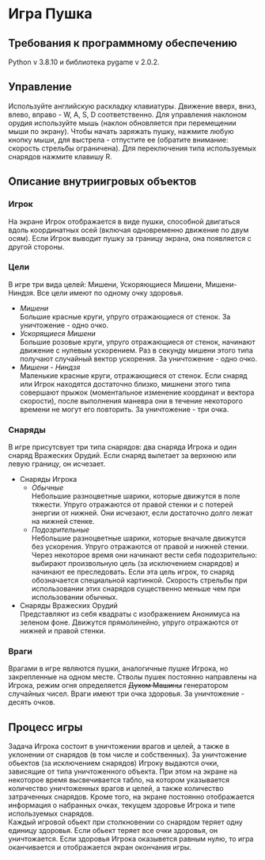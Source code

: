 # Игра Пушка  
## Требования к программному обеспечению 
Python v 3.8.10 и библиотека pygame v 2.0.2.
## Управление  
Используйте английскую раскладку клавиатуры. Движение вверх, вниз, влево, вправо - W, A, S, D соответственно. Для управления наклоном орудия используйте мышь (наклон обновляется при перемещении мыши по экрану). Чтобы начать заряжать пушку, нажмите любую кнопку мыши, для выстрела - отпустите ее (обратите внимание: скорость стрельбы ограничена). Для переключения типа используемых снарядов нажмите клавишу R.

## Описание внутриигровых объектов
### Игрок  
На экране Игрок отображается в виде пушки, способной двигаться вдоль координатных осей (включая одновременно движение по двум осям). Если Игрок выводит пушку за границу экрана, она появляется с другой стороны.
### Цели
В игре три вида целей: Мишени, Ускоряющиеся Мишени, Мишени-Ниндзя. Все цели имеют по одному очку здоровья.
* *Мишени*  
Большие красные круги, упруго отражающиеся от стенок. За уничтожение - одно очко.
* *Ускорящиеся Мишени*  
Большие розовые круги, упруго отражающиеся от стенок, начинают движение с нулевым ускорением. Раз в секунду мишени этого типа получают случайный вектор ускорения. За уничтожение - одно очко.
* *Мишени - Ниндзя*  
Маленькие красные круги, отражающиеся от стенок. Если снаряд или Игрок находятся достаточно близко, мишнени этого типа совершают прыжок (моментальное изменение координат и вектора скорости), после выполнения маневра они в течение некоторого времени не могут его повторить. За уничтожение - три очка.
### Снаряды  
В игре присутсвует три типа снарядов: два снаряда Игрока и один снаряд Вражеских Орудий. Если снаряд вылетает за верхнюю или левую границу, он исчезает.
* Снаряды Игрока  
    * *Обычные*  
    Небольшие разноцветные шарики, которые движутся в поле тяжести. Упруго отражаются от правой стенки и с потерей энергии от нижней. Они исчезают, если достаточно долго лежат на нижней стенке.
    * *Подозрительные*  
    Небольшие разноцветные шарики, которые вначале движутся без ускорения. Упруго отражаются от правой и нижней стенки. Через некоторое время они начинают вести себя подозрительно: выбирают произвольную цель (за исключением снарядов) и начинают ее преследовать. Если эта цель игрок, то снаряд обозначается специальной картинкой. Скорость стрельбы при использовании этих снарядов существенно меньше чем при использовании обычных.
 * Снаряды Вражеских Орудий  
 Представляют из себя квадраты с изображением Анонимуса на зеленом фоне. Движутся прямолинейно, упруго отражаются от нижней и правой стенки.
 ### Враги
 Врагами в игре являются пушки, аналогичные пушке Игрока, но закрепленные на одном месте. Стволы пушек постоянно направлены на Игрока, режим огня определяется ~~Духом Машины~~ генератором случайных чисел. Враги имеют три очка здоровья. За уничтожение - десять очков.
 
## Процесс игры
Задача Игрока состоит в уничтожении врагов и целей, а также в  уклонении от снарядов (в том числе и собственных). За уничтожение обьектов (за исключением снарядов) Игроку выдаются очки, зависящие от типа уничтоженного объекта. При этом на экране на некоторое время высвечивается табло, на котором указывается количество уничтоженных врагов и целей, а также количество затраченных снарядов. Кроме того, на экране постоянно отображается информация о набранных очках, текущем здоровье Игрока и типе используемых снарядов.  
Каждый игровой обьект при столкновении со снарядом теряет одну единицу здоровья. Если обьект теряет все очки здоровья, он уничтожается. Если здоровья Игрока оказывется равным нулю, то игра оканчивается и отображается экран окончания игры.


 



